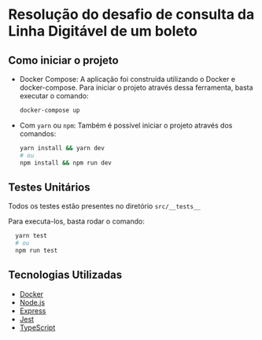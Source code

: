 # Resolução do desafio de consulta da Linha Digitável de um boleto

## Como iniciar o projeto

- Docker Compose:
  A aplicação foi construída utilizando o Docker e docker-compose. Para iniciar o projeto através dessa ferramenta, basta executar o comando:
  ```sh
  docker-compose up
  ```
- Com `yarn` ou `npm`:
  Também é possível iniciar o projeto através dos comandos:
  ```sh
  yarn install && yarn dev
  # ou
  npm install && npm run dev
  ```

## Testes Unitários

Todos os testes estão presentes no diretório `src/__tests__`

Para executa-los, basta rodar o comando:

```sh
  yarn test
  # ou
  npm run test
```

## Tecnologias Utilizadas

- [Docker](https://www.docker.com/)
- [Node.js](https://nodejs.org/)
- [Express](https://expressjs.com/pt-br/)
- [Jest](https://jestjs.io/)
- [TypeScript](https://www.typescriptlang.org/)

